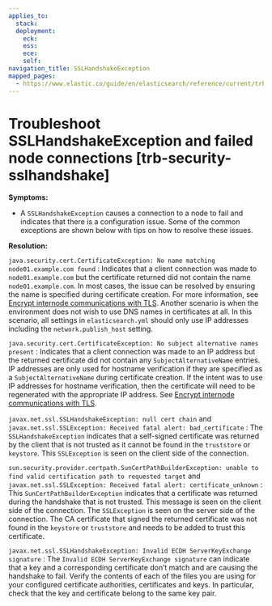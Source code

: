 ```yaml
---
applies_to:
  stack: 
  deployment:
    eck: 
    ess: 
    ece: 
    self: 
navigation_title: SSLHandshakeException
mapped_pages:
  - https://www.elastic.co/guide/en/elasticsearch/reference/current/trb-security-sslhandshake.html
---
```


# Troubleshoot SSLHandshakeException and failed node connections [trb-security-sslhandshake]

**Symptoms:**

* A `SSLHandshakeException` causes a connection to a node to fail and indicates that there is a configuration issue. Some of the common exceptions are shown below with tips on how to resolve these issues.

**Resolution:**

`java.security.cert.CertificateException: No name matching node01.example.com found`
:   Indicates that a client connection was made to `node01.example.com` but the certificate returned did not contain the name `node01.example.com`. In most cases, the issue can be resolved by ensuring the name is specified during certificate creation. For more information, see [Encrypt internode communications with TLS](../../../deploy-manage/security/secure-cluster-communications.md#encrypt-internode-communication). Another scenario is when the environment does not wish to use DNS names in certificates at all. In this scenario, all settings in `elasticsearch.yml` should only use IP addresses including the `network.publish_host` setting.


`java.security.cert.CertificateException: No subject alternative names present`
:   Indicates that a client connection was made to an IP address but the returned certificate did not contain any `SubjectAlternativeName` entries. IP addresses are only used for hostname verification if they are specified as a `SubjectAlternativeName` during certificate creation. If the intent was to use IP addresses for hostname verification, then the certificate will need to be regenerated with the appropriate IP address. See [Encrypt internode communications with TLS](../../../deploy-manage/security/secure-cluster-communications.md#encrypt-internode-communication).


`javax.net.ssl.SSLHandshakeException: null cert chain` and `javax.net.ssl.SSLException: Received fatal alert: bad_certificate`
:   The `SSLHandshakeException` indicates that a self-signed certificate was returned by the client that is not trusted as it cannot be found in the `truststore` or `keystore`. This `SSLException` is seen on the client side of the connection.


`sun.security.provider.certpath.SunCertPathBuilderException: unable to find valid certification path to requested target` and `javax.net.ssl.SSLException: Received fatal alert: certificate_unknown`
:   This `SunCertPathBuilderException` indicates that a certificate was returned during the handshake that is not trusted. This message is seen on the client side of the connection. The `SSLException` is seen on the server side of the connection. The CA certificate that signed the returned certificate was not found in the `keystore` or `truststore` and needs to be added to trust this certificate.


`javax.net.ssl.SSLHandshakeException: Invalid ECDH ServerKeyExchange signature`
:   The `Invalid ECDH ServerKeyExchange signature` can indicate that a key and a corresponding certificate don’t match and are causing the handshake to fail. Verify the contents of each of the files you are using for your configured certificate authorities, certificates and keys. In particular, check that the key and certificate belong to the same key pair.


